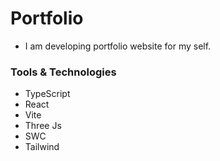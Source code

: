 # Portfolio

- I am developing portfolio website for my self.

### Tools & Technologies

- TypeScript
- React
- Vite
- Three Js
- SWC
- Tailwind
